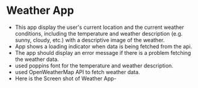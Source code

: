 # Weather App
* This app display the user's current location and the current weather conditions, including the temperature and weather description (e.g. sunny, cloudy, etc.) with a descriptive image of the weather.
* App shows a loading indicator when data is being fetched from the api.
* The app should display an error message if there is a problem fetching the weather data.
* used poppins font for the temperature and weather description.
* used OpenWeatherMap API to fetch weather data.
* Here is the Screen shot of Weather App-

